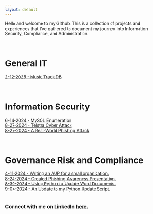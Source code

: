 ```yaml
---
layout: default
---
```


Hello and welcome to my Github. This is a collection of projects and experiences that I've gathered to document my journey into Information Security, Compliance, and Administration.  
<br/><br/>

# General IT

[2-12-2025 - Music Track DB](./20250212-p4e-mtrack-db.md)  
<br/><br/>

# Information Security

[6-14-2024 - MySQL Enumeration](./20240614-thm-mysqlenumeration.md)  
[8-27-2024 - Telstra Cyber Attack](./20240827-forage-telstra.md)  
[8-27-2024 - A Real-World Phishing Attack](./20240827-real-phish.md)  
<br/><br/>

# Governance Risk and Compliance

[4-11-2024 - Writing an AUP for a small organization.](./20240411-grc-aup.md)  
[8-24-2024 - Created Phishing Awareness Presentation.](./20240824-grc-phishaware.md)  
[8-30-2024 - Using Python to Update Word Documents.](./20240903-pythonupdates.md)  
[9-04-2024 - An Update to my Python Update Script.](./20240904-pythonupdates2.md)
<br/><br/>

### Connect with me on LinkedIn [here.](https://www.linkedin.com/in/justin-roederer/)

